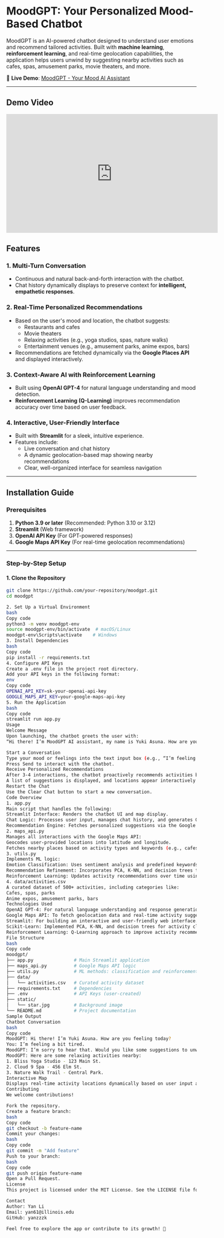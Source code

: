 # **MoodGPT: Your Personalized Mood-Based Chatbot**

MoodGPT is an AI-powered chatbot designed to understand user emotions and recommend tailored activities. Built with **machine learning**, **reinforcement learning**, and real-time geolocation capabilities, the application helps users unwind by suggesting nearby activities such as cafes, spas, amusement parks, movie theaters, and more.

🚀 **Live Demo**: [MoodGPT - Your Mood AI Assistant](https://moodaiasuna.streamlit.app/)

---

## Demo Video


<iframe width="560" height="315" src="https://www.youtube.com/watch?v=aoYiTeh3UXA" frameborder="0" allow="accelerometer; autoplay; clipboard-write; encrypted-media; gyroscope; picture-in-picture" allowfullscreen></iframe>



## **Features**

### **1. Multi-Turn Conversation**
- Continuous and natural back-and-forth interaction with the chatbot.  
- Chat history dynamically displays to preserve context for **intelligent, empathetic responses**.

### **2. Real-Time Personalized Recommendations**
- Based on the user's mood and location, the chatbot suggests:
  - Restaurants and cafes  
  - Movie theaters  
  - Relaxing activities (e.g., yoga studios, spas, nature walks)  
  - Entertainment venues (e.g., amusement parks, anime expos, bars)  
- Recommendations are fetched dynamically via the **Google Places API** and displayed interactively.

### **3. Context-Aware AI with Reinforcement Learning**
- Built using **OpenAI GPT-4** for natural language understanding and mood detection.  
- **Reinforcement Learning (Q-Learning)** improves recommendation accuracy over time based on user feedback.

### **4. Interactive, User-Friendly Interface**
- Built with **Streamlit** for a sleek, intuitive experience.  
- Features include:
  - Live conversation and chat history  
  - A dynamic geolocation-based map showing nearby recommendations  
  - Clear, well-organized interface for seamless navigation  

---

## **Installation Guide**

### **Prerequisites**
1. **Python 3.9 or later** (Recommended: Python 3.10 or 3.12)  
2. **Streamlit** (Web framework)  
3. **OpenAI API Key** (For GPT-powered responses)  
4. **Google Maps API Key** (For real-time geolocation recommendations)  

---

### **Step-by-Step Setup**

#### **1. Clone the Repository**
```bash
git clone https://github.com/your-repository/moodgpt.git
cd moodgpt

2. Set Up a Virtual Environment
bash
Copy code
python3 -m venv moodgpt-env
source moodgpt-env/bin/activate  # macOS/Linux
moodgpt-env\Scripts\activate    # Windows
3. Install Dependencies
bash
Copy code
pip install -r requirements.txt
4. Configure API Keys
Create a .env file in the project root directory.
Add your API keys in the following format:
env
Copy code
OPENAI_API_KEY=sk-your-openai-api-key
GOOGLE_MAPS_API_KEY=your-google-maps-api-key
5. Run the Application
bash
Copy code
streamlit run app.py
Usage
Welcome Message
Upon launching, the chatbot greets the user with:
“Hi there! I’m MoodGPT AI assistant, my name is Yuki Asuna. How are you feeling today?”

Start a Conversation
Type your mood or feelings into the text input box (e.g., “I’m feeling tired”).
Press Send to interact with the chatbot.
Receive Personalized Recommendations
After 3-4 interactions, the chatbot proactively recommends activities based on your emotions and location.
A list of suggestions is displayed, and locations appear interactively on a map.
Restart the Chat
Use the Clear Chat button to start a new conversation.
Code Overview
1. app.py
Main script that handles the following:
Streamlit Interface: Renders the chatbot UI and map display.
Chat Logic: Processes user input, manages chat history, and generates GPT-based responses.
Recommendation Engine: Fetches personalized suggestions via the Google Maps API.
2. maps_api.py
Manages all interactions with the Google Maps API:
Geocodes user-provided locations into latitude and longitude.
Fetches nearby places based on activity types and keywords (e.g., cafes, parks, anime expos).
3. utils.py
Implements ML logic:
Emotion Classification: Uses sentiment analysis and predefined keywords to classify moods.
Recommendation Refinement: Incorporates PCA, K-NN, and decision trees to match emotions to relevant activities.
Reinforcement Learning: Updates activity recommendations over time using Q-Learning.
4. data/activities.csv
A curated dataset of 500+ activities, including categories like:
Cafes, spas, parks
Anime expos, amusement parks, bars
Technologies Used
OpenAI GPT-4: For natural language understanding and response generation.
Google Maps API: To fetch geolocation data and real-time activity suggestions.
Streamlit: For building an interactive and user-friendly web interface.
Scikit-Learn: Implemented PCA, K-NN, and decision trees for activity clustering and matching.
Reinforcement Learning: Q-Learning approach to improve activity recommendations based on user interactions.
File Structure
bash
Copy code
moodgpt/
├── app.py               # Main Streamlit application
├── maps_api.py          # Google Maps API logic
├── utils.py             # ML methods: classification and reinforcement learning
├── data/
│   └── activities.csv   # Curated activity dataset
├── requirements.txt     # Dependencies
├── .env                 # API Keys (user-created)
├── static/
│   └── star.jpg         # Background image
└── README.md            # Project documentation
Sample Output
Chatbot Conversation
bash
Copy code
MoodGPT: Hi there! I’m Yuki Asuna. How are you feeling today?  
You: I’m feeling a bit tired.  
MoodGPT: I’m sorry to hear that. Would you like some suggestions to unwind?  
MoodGPT: Here are some relaxing activities nearby:  
1. Bliss Yoga Studio - 123 Main St.  
2. Cloud 9 Spa - 456 Elm St.  
3. Nature Walk Trail - Central Park.  
Interactive Map
Displays real-time activity locations dynamically based on user input and geolocation.
Contributing
We welcome contributions!

Fork the repository.
Create a feature branch:
bash
Copy code
git checkout -b feature-name
Commit your changes:
bash
Copy code
git commit -m "Add feature"
Push to your branch:
bash
Copy code
git push origin feature-name
Open a Pull Request.
License
This project is licensed under the MIT License. See the LICENSE file for more details.

Contact
Author: Yan Li
Email: yan61@illinois.edu
GitHub: yanzzzk

Feel free to explore the app or contribute to its growth! 🎉

